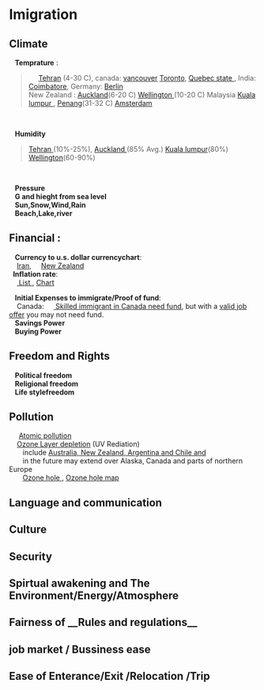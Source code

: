 <h1>Imigration </h1>
 <h2>	Climate	    </h2>
	
 &nbsp;&nbsp; __Temprature__ :  
     
> &nbsp;&nbsp;&nbsp;&nbsp;
		<a href="https://www.google.com/search?num=100&ei=xMJiW9OpM4Lt6ASs-o2wAw&q=+temperature+graph+tehran&oq=+temperature+graph+tehran"> Tehran</a> (4-30 C),
		canada: 
		<a href="https://www.holiday-weather.com/vancouver/averages/">vancouver</a>
		<a href="https://www.google.com/search?num=100&ei=fsNiW63pO8rX6ASMzqLYAw&q=temperature+graph+toronto&oq=temperature+graph+toronto">Toronto</a>,
		<a href="https://en.climate-data.org/region/62/#example0"> Quebec state </a>,
		India:
		<a href="https://en.climate-data.org/location/2788/">Coimbatore</a>,
		Germany:
		<a href="https://www.holiday-weather.com/berlin/averages/">Berlin</a>
		<br>
		New Zealand :
		<a href="https://en.climate-data.org/location/3605/">Auckland</a>(6-20 C)
	<a href="https://en.climate-data.org/location/2/"> Wellington </a> (10-20 C)
	     Malaysia
	     <a href="https://www.holiday-weather.com/kuala_lumpur/averages/">Kuala lumpur </a>,
	     <a href="https://weather-and-climate.com/average-monthly-Rainfall-Temperature-Sunshine,Penang,Malaysia"> Penang</a>(31-32 C)
	     <a href="https://en.climate-data.org/location/3330/"> Amsterdam </a>
  <br>
  
 &nbsp;&nbsp; __Humidity__  <br>
 > <a href="https://www.weatheronline.co.uk/weather/maps/city?WMO=40754&CONT=asie&LAND=IR&ART=RLF&LEVEL=150"> Tehran </a>(10%-25%),
 <a href="https://www.weatheronline.co.nz/weather/maps/city?WMO=93110&CONT=nznz&LAND=NZ8&ART=RLF&LEVEL=150">Auckland </a>(85% Avg.)
 <a href="https://weather-and-climate.com/average-monthly-Rainfall-Temperature-Sunshine,Kuala-Lumpur,Malaysia">Kuala lumpur</a>(80%)
 <a href="https://www.weatheronline.co.nz/weather/maps/city?WMO=93439&CONT=nznz&LAND=NZ7&ART=RLF&LEVEL=150">Wellington</a>(60-90%)
 <br>
 
 &nbsp;&nbsp; __Pressure__  <br>
 &nbsp;&nbsp; __G and hieght from sea level__ <br>
 &nbsp;&nbsp; __Sun,Snow,Wind,Rain__ <br>
 &nbsp;&nbsp; __Beach,Lake,river__ <br>
 
 <h2>Financial :</h2>
 
 &nbsp;&nbsp; __Currency to u.s. dollar currencychart__:<br>
 &nbsp;&nbsp;&nbsp;&nbsp;<a href='https://www.xe.com/currencycharts/?from=IRR&to=USD&view=10Y'>Iran</a>,
 &nbsp;&nbsp;&nbsp;&nbsp;<a href="https://www.xe.com/currencycharts/?from=NZD&to=USD&view=1D">New Zealand</a>
<br>
&nbsp;&nbsp;__Inflation rate__:<br>
&nbsp;&nbsp;&nbsp;&nbsp;<a href="https://www.google.com/search?q=countries+inflation+rate&ie=utf-8&oe=utf-8&client=firefox-b-ab">
List	</a>   , <a href="https://tradingeconomics.com/country-list/inflation-rate">Chart</a> <br>

&nbsp;&nbsp; __Initial Expenses to immigrate/Proof of fund__:<br>
&nbsp;&nbsp;&nbsp;&nbsp;Canada:
&nbsp;&nbsp;&nbsp;&nbsp;<a href="https://www.canada.ca/en/immigration-refugees-citizenship/services/immigrate-canada/express-entry/documents/proof-funds.html"> Skilled immigrant in Canada need fund</a>, but with a <a href="http://www.cic.gc.ca/english/helpcentre/answer.asp?qnum=695&top=29&_ga=2.119675712.957029425.1533227914-289267728.1533227914"> valid job offer</a>
you may not need fund.
<br> 
&nbsp;&nbsp; __Savings Power__ <br>
&nbsp;&nbsp; __Buying Power__ <br>

	
 <h2>Freedom and Rights</h2>
 
 &nbsp;&nbsp; __Political freedom__
 <br>
 &nbsp;&nbsp; __Religional freedom__
 <br>
&nbsp;&nbsp; __Life stylefreedom__
<br>

<h2> Pollution </h2>

  &nbsp;&nbsp;&nbsp;&nbsp;  <a href="https://www.mpg.de/11583624/original-1508156177.jpg?t=eyJ3aWR0aCI6MTQwMCwib2JqX2lkIjoxMTU4MzYyNH0=--89a145434832f20e7ee237570e87985767547d5d"> Atomic pollution</a>
  <br>
  &nbsp;&nbsp;&nbsp;&nbsp;<a href="https://www.google.com/search?num=100&ei=uz1jW_OnC8iSsAH0ta7AAw&q=ozone+layer+depletion+affected+areas&oq=ozone+layer+depletion+affected+areas">Ozone Layer depletion</a> (UV Rediation) <br>
 &nbsp;&nbsp;&nbsp;&nbsp;&nbsp;&nbsp; include
 <a href="http://www.wmo.int/pages/prog/arep/WMOAntarcticOzoneBulletins2016.html">Australia, New Zealand, Argentina and Chile and </a><br>
 &nbsp;&nbsp;&nbsp;&nbsp;&nbsp;&nbsp; in the future may extend over Alaska, Canada and parts of northern Europe
  <br>
 &nbsp;&nbsp;&nbsp;&nbsp;&nbsp;&nbsp; <a href="http://archive.stats.govt.nz/browse_for_stats/environment/environmental-reporting-series/environmental-indicators/Home/Atmosphere-and-climate/ozone-hole.aspx">Ozone hole </a>,
 <a href="https://www.google.com/search?biw=1366&bih=645&tbs=qdr%3Ay&tbm=isch&sa=1&ei=EUNjW4vxEYWVsAGzuJPoDw&q=Ozone+hole+map+&oq=Ozone+hole+map+">Ozone hole map</a>

<h2> Language and communication </h2>
  <h2> Culture </h2>
  <h2> Security </h2>
  <h2> Spirtual awakening and The Environment/Energy/Atmosphere </h2>
  <h2> Fairness of __Rules and regulations__ </h2>
  <h2> job market / Bussiness ease </h2>
  <h2> Ease of Enterance/Exit /Relocation /Trip </h2>

